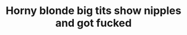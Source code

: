 ---
layout: post
title: Horny blonde big tits show nipples and got fucked
duration: '09:54'
view: 315
rate: 2
video: 'http://fantasti.cc/embed/660541/'
category:
 - blonde
 - blowjob
 - busty
 - curvy
 - curly-hair
 - gorgeous
 - outdoor
 - rough
tags: 
 - big-tits
 - sucked
 - fucked
priority: 0.9
changefreq: daily
---